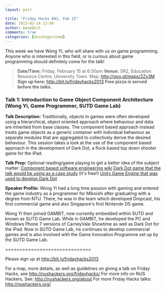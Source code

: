 ```yaml
---
layout: post

title: "Friday Hacks #41, Feb 15"
date: 2013-02-14 13:49
author: benedict
comments: true
categories: [Uncategorized]
---
```

This week we have Wong Yi, who will share with us on game programming. Anyone who is interested in this field, or is curious about game programming should definitely come for the talk!

<blockquote><strong>Date/Time:</strong> Friday, February 15 at 6:30pm
<strong>Venue:</strong> SR2, Education Resource Centre, University Town. Map: <a href="http://goo.gl/maps/2Zy3M">http://goo.gl/maps/2Zy3M</a>
<strong>Sign up here:</strong> <a href="http://bit.ly/fridayhacks2013">http://bit.ly/fridayhacks2013</a>
<strong>Free pizza is served before the talks.</strong></blockquote>
<h3>Talk 1: Introduction to Game Object Component Architecture (Wong Yi, Game Programmer, SUTD Game Lab)</h3>

<strong>Talk Description:</strong>
Traditionally, objects in games were often developed using a hierarchical, object oriented approach where behaviour and data are inherited from base classes. The component based approach instead treats game objects as a generic container with individual behaviour as separate modules that are aggregated to collectively derive the desired behaviour. This session takes a look at the use of the component based approach in the development of Dark Dot, a flock based top down shooter game for the iPad.

<strong>Talk Prep:</strong>
Optional reading/game playing to get a better idea of the subject matter:
<a href="http://en.wikipedia.org/wiki/Component-based_software_engineering" target="_blank">Component based software engineering wiki</a>
<a href="http://www.gambitgamelab.com/DarkDot/" target="_blank">Dark Dot game that the talk would be using as a case study</a> (it's free!)
<a href="http://unity3d.com/" target="_blank">Unity Game Engine that was used to develop Dark Dot</a>

<strong>Speaker Profile:</strong>
Wong Yi had a long time passion with gaming and entered the game industry as a programmer for Mikoishi after graduating with a degree from NTU. There, he was in the team which developed Dropcast, his first commercial game and also Singapore's first Nintendo DS game.

Wong Yi then joined GAMBIT, now currently embedded within SUTD and known as SUTD Game Lab. While in GAMBIT, he developed the PC and Windows Phone 7 versions of CarneyVale Showtime as well as Dark Dot for the iPad. Now in SUTD Game Lab, he continues to develop commercial games and is also involved with the Game Innovation Programme set up by the SUTD Game Lab.

==============================

Please sign up at <a href="http://bit.ly/fridayhacks2013">http://bit.ly/fridayhacks2013</a>

For a map, more details, as well as guidelines on giving a talk on Friday Hacks, see <a href="http://nushackers.org/fridayhacks/">http://nushackers.org/fridayhacks/</a>
For more info on NUS Hackers, See: <a href="http://nushackers.org/about">http://nushackers.org/about</a>
For more Friday Hacks talks: <a href="http://nushackers.org/">http://nushackers.org/</a>
